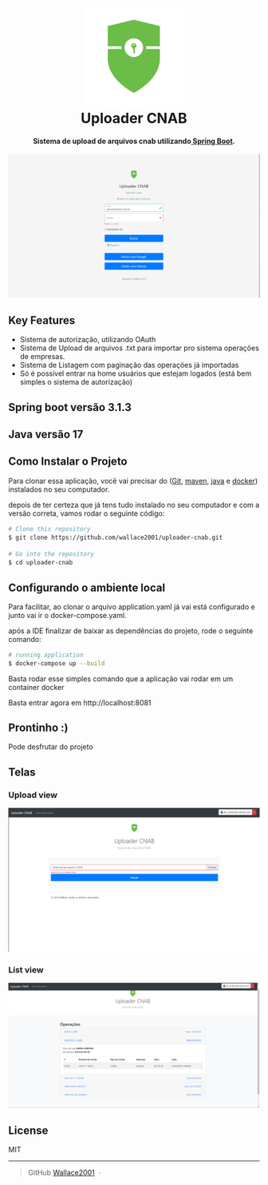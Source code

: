 
<h1 align="center">
  <br>
  <a href="#"><img src="https://github.com/wallace2001/uploader-cnab/blob/master/src/main/resources/static/image/spring-security.png?raw=true" alt="Uploader CNAB" width="200"></a>
  <br>
  Uploader CNAB
  <br>
</h1>

<h4 align="center">Sistema de upload de arquivos cnab utilizando<a href="https://spring.io/projects/spring-boot" target="_blank"> Spring Boot</a>.</h4>

![screenshot](/src/main/resources/static/image/login.png)

## Key Features

* Sistema de autorização, utilizando OAuth
* Sistema de Upload de arquivos .txt para importar pro sistema operações de empresas.
* Sistema de Listagem com paginação das operações já importadas
* Só é possivel entrar na home usuários que estejam logados (está bem simples o sistema de autorização)

## Spring boot versão 3.1.3

## Java versão 17

## Como Instalar o Projeto

Para clonar essa aplicação, você vai precisar do ([Git](https://git-scm.com), [maven](https://maven.apache.org/download.cgi), [java](https://jdk.java.net/archive/) e [docker](https://docs.docker.com/compose/install/)) instalados no seu computador.

depois de ter certeza que já tens tudo instalado no seu computador e com a versão correta, vamos rodar o seguinte código:

```bash
# Clone this repository
$ git clone https://github.com/wallace2001/uploader-cnab.git

# Go into the repository
$ cd uploader-cnab
```

## Configurando o ambiente local
Para facilitar, ao clonar o arquivo application.yaml já vai está configurado e junto vai ir o docker-compose.yaml.

após a IDE finalizar de baixar as dependências do projeto, rode o seguinte comando:

```bash
# running application
$ docker-compose up --build
```

Basta rodar esse simples comando que a aplicação vai rodar em um container docker

Basta entrar agora em http://localhost:8081

## Prontinho :)
Pode desfrutar do projeto

## Telas

### Upload view
![screenshot](/src/main/resources/static/image/upload.png)

### List view
![screenshot](/src/main/resources/static/image/list.png)

## License

MIT

---

> GitHub [Wallace2001](https://github.com/wallace2001) &nbsp;&middot;&nbsp;

